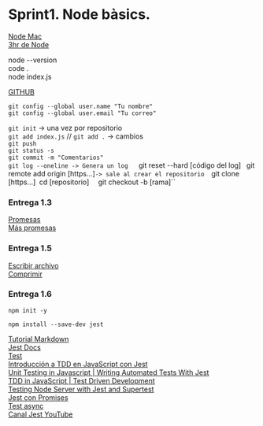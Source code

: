 # Sprint1. Node bàsics.
[Node Mac](
https://www.digitalocean.com/community/tutorials/how-to-install-node-js-and-create-a-local-development-environment-on-macos)  
[3hr de Node](https://www.youtube.com/watch?v=RLtyhwFtXQA)

node --version  
code .  
node index.js

[GITHUB](https://www.freecodecamp.org/espanol/news/como-hacer-tu-primer-pull-request-en-github/)

``git config --global user.name "Tu nombre"``  
``git config --global user.email "Tu correo"``

``git init`` -> una vez por repositorio  
``git add index.js`` // ``git add .`` -> cambios  
``git push ``  
``git status -s``  
``git commit -m "Comentarios"  ``  
``git log --oneline -> Genera un log  
``git reset --hard [código del log]  ``
``git remote add origin [https...]`` -> sale al crear el repositorio  
``git clone [https...]``
``cd [repositorio] `` 
``git checkout -b [rama]``

### Entrega 1.3
[Promesas](https://www.youtube.com/watch?v=Uxb_hhdy2KM)  
[Más promesas](https://www.youtube.com/watch?v=9AbdrNR1vFU)

### Entrega 1.5
[Escribir archivo](https://www.youtube.com/watch?v=aA7h_M85rjA)  
[Comprimir](https://www.youtube.com/watch?v=JxSsCqZ_xjw)

### Entrega 1.6
``npm init -y``  

``npm install --save-dev jest``

[Tutorial Markdown](https://www.youtube.com/watch?v=UvaZzOkM1j0&t=81s)  
[Jest Docs](https://jestjs.io/es-ES/docs/getting-started)  
[Test](https://www.youtube.com/watch?v=_xxVJdGNMrs)  
[Introducción a TDD en JavaScript con Jest](https://www.youtube.com/watch?v=G43sWqt8T98)  
[Unit Testing in Javascript | Writing Automated Tests With Jest](https://www.youtube.com/watch?v=hz0_q1MJa2k)  
[TDD in JavaScript | Test Driven Development](https://youtu.be/89Pl2Uok8xc)  
[Testing Node Server with Jest and Supertest](https://youtu.be/FKnzS_icp20)  
[Jest con Promises](https://www.youtube.com/watch?v=UUAURZVRc34)  
[Test async](https://www.youtube.com/watch?v=Y4PHrT6Cc_A)  
[Canal Jest YouTube](https://www.youtube.com/c/ScaffoldHub/video)  
